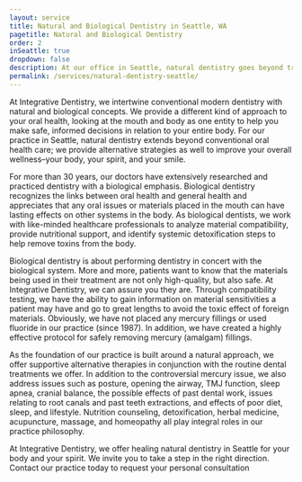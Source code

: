 ```yaml
---
layout: service
title: Natural and Biological Dentistry in Seattle, WA
pagetitle: Natural and Biological Dentistry
order: 2
inSeattle: true
dropdown: false
description: At our office in Seattle, natural dentistry goes beyond traditional oral health care; we provide solutions, materials, and homeopathic remedies.
permalink: /services/natural-dentistry-seattle/
---
```


At Integrative Dentistry, we intertwine conventional modern dentistry with natural and biological concepts. We provide a different kind of approach to your oral health, looking at the mouth and body as one entity to help you make safe, informed decisions in relation to your entire body. For our practice in Seattle, natural dentistry extends beyond conventional oral health care; we provide alternative strategies as well to improve your overall wellness–your body, your spirit, and your smile.

For more than 30 years, our doctors have extensively researched and practiced dentistry with a biological emphasis. Biological dentistry recognizes the links between oral health and general health and appreciates that any oral issues or materials placed in the mouth can have lasting effects on other systems in the body. As biological dentists, we work with like-minded healthcare professionals to analyze material compatibility, provide nutritional support, and identify systemic detoxification steps to help remove toxins from the body.

Biological dentistry is about performing dentistry in concert with the biological system. More and more, patients want to know that the materials being used in their treatment are not only high-quality, but also safe. At Integrative Dentistry, we can assure you they are. Through compatibility testing, we have the ability to gain information on material sensitivities a patient may have and go to great lengths to avoid the toxic effect of foreign materials. Obviously, we have not placed any mercury fillings or used fluoride in our practice (since 1987). In addition, we have created a highly effective protocol for safely removing mercury (amalgam) fillings.

As the foundation of our practice is built around a natural approach, we offer supportive alternative therapies in conjunction with the routine dental treatments we offer. In addition to the controversial mercury issue, we also address issues such as posture, opening the airway, TMJ function, sleep apnea, cranial balance, the possible effects of past dental work, issues relating to root canals and past teeth extractions, and effects of poor diet, sleep, and lifestyle. Nutrition counseling, detoxification, herbal medicine, acupuncture, massage, and homeopathy all play integral roles in our practice philosophy.

At Integrative Dentistry, we offer healing natural dentistry in Seattle for your body and your spirit. We invite you to take a step in the right direction. Contact our practice today to request your personal consultation
